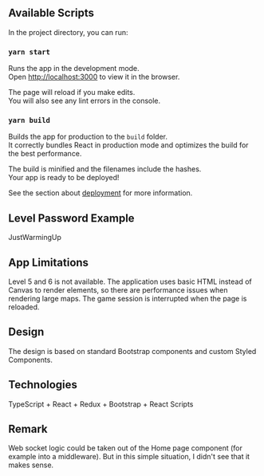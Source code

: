 ## Available Scripts

In the project directory, you can run:

### `yarn start`

Runs the app in the development mode.<br />
Open [http://localhost:3000](http://localhost:3000) to view it in the browser.

The page will reload if you make edits.<br />
You will also see any lint errors in the console.

### `yarn build`

Builds the app for production to the `build` folder.<br />
It correctly bundles React in production mode and optimizes the build for the best performance.

The build is minified and the filenames include the hashes.<br />
Your app is ready to be deployed!

See the section about [deployment](https://facebook.github.io/create-react-app/docs/deployment) for more information.

## Level Password Example

JustWarmingUp

## App Limitations 

Level 5 and 6 is not available. The application uses basic HTML instead of Canvas to render elements, so there are performance issues when rendering large maps. The game session is interrupted when the page is reloaded.

## Design

The design is based on standard Bootstrap components and custom Styled Components.


## Technologies

TypeScript + React + Redux + Bootstrap + React Scripts

## Remark

Web socket logic could be taken out of the Home page component (for example into a middleware). But in this simple situation, I didn't see that it makes sense.
